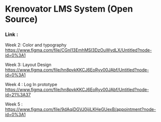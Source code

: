 # Krenovator LMS System (Open Source)

### Link :

Week 2:  Color and typography https://www.figma.com/file/CGnl13EmhMSI3DzOuWydLX/Untitled?node-id=0%3A1

Week 3: Layout Design https://www.figma.com/file/hn8pvkKKCJ6EoRyv00JAbf/Untitled?node-id=0%3A1

Week 4 : Log In prototype https://www.figma.com/file/hn8pvkKKCJ6EoRyv00JAbf/Untitled?node-id=21%3A37

Week 5 :  https://www.figma.com/file/9dAqiDGVJ0ijiLKHeGUexB/appointment?node-id=0%3A1
